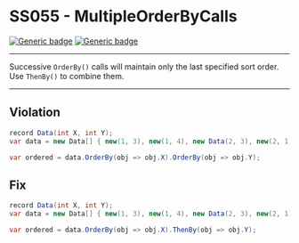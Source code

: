 # SS055 - MultipleOrderByCalls

[![Generic badge](https://img.shields.io/badge/Severity-Warning-yellow.svg)](https://shields.io/) [![Generic badge](https://img.shields.io/badge/CodeFix-Yes-green.svg)](https://shields.io/)

---

Successive `OrderBy()` calls will maintain only the last specified sort order. Use `ThenBy()` to combine them.

---

## Violation
```cs
record Data(int X, int Y);
var data = new Data[] { new(1, 3), new(1, 4), new Data(2, 3), new(2, 1), new(1, 1)  };

var ordered = data.OrderBy(obj => obj.X).OrderBy(obj => obj.Y);
```

## Fix
```cs
record Data(int X, int Y);
var data = new Data[] { new(1, 3), new(1, 4), new Data(2, 3), new(2, 1), new(1, 1)  };

var ordered = data.OrderBy(obj => obj.X).ThenBy(obj => obj.Y);
```